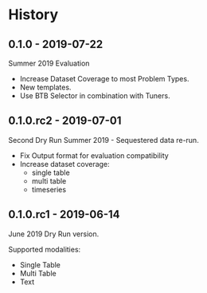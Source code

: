 # History

## 0.1.0 - 2019-07-22

Summer 2019 Evaluation

* Increase Dataset Coverage to most Problem Types.
* New templates.
* Use BTB Selector in combination with Tuners.

## 0.1.0.rc2 - 2019-07-01

Second Dry Run Summer 2019 - Sequestered data re-run.

* Fix Output format for evaluation compatibility
* Increase dataset coverage:
    * single table
    * multi table
    * timeseries

## 0.1.0.rc1 - 2019-06-14

June 2019 Dry Run version.

Supported modalities:

* Single Table
* Multi Table
* Text
